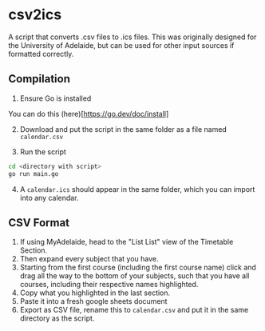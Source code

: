 # csv2ics
A script that converts .csv files to .ics files.
This was originally designed for the University of Adelaide, but can be used for other input sources if formatted correctly.

## Compilation

1. Ensure Go is installed

You can do this (here)[https://go.dev/doc/install]

2. Download and put the script in the same folder as a file named `calendar.csv`

3. Run the script

```bash
cd <directory with script>
go run main.go
```

4. A `calendar.ics` should appear in the same folder, which you can import into any calendar.

## CSV Format

1. If using MyAdelaide, head to the "List List" view of the Timetable Section.
2. Then expand every subject that you have.
3. Starting from the first course (including the first course name) click and drag all the way to the bottom of your subjects, such that you have all courses, including their respective names highlighted.
4. Copy what you highlighted in the last section.
5. Paste it into a fresh google sheets document
6. Export as CSV file, rename this to `calendar.csv` and put it in the same directory as the script.
